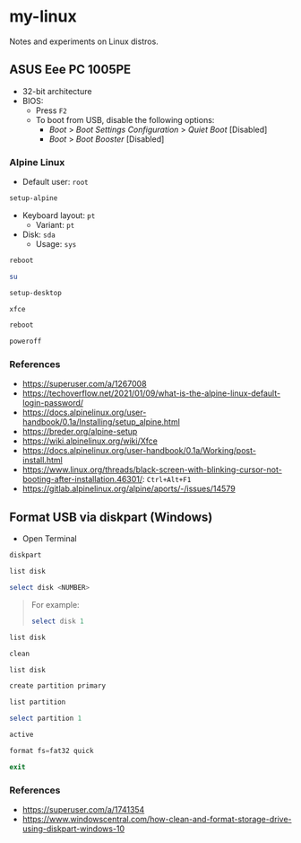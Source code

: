 # my-linux

Notes and experiments on Linux distros.

## ASUS Eee PC 1005PE

- 32-bit architecture
- BIOS:
  - Press `F2`
  - To boot from USB, disable the following options:
    - _Boot_ > _Boot Settings Configuration_ > _Quiet Boot_ [Disabled]
    - _Boot_ > _Boot Booster_ [Disabled]

### Alpine Linux

- Default user: `root`

```bash
setup-alpine
```

- Keyboard layout: `pt`
  - Variant: `pt`
- Disk: `sda`
  - Usage: `sys`

```bash
reboot
```

```bash
su
```

```bash
setup-desktop
```

```bash
xfce
```

```bash
reboot
```

```bash
poweroff
```

### References

- https://superuser.com/a/1267008
- https://techoverflow.net/2021/01/09/what-is-the-alpine-linux-default-login-password/
- https://docs.alpinelinux.org/user-handbook/0.1a/Installing/setup_alpine.html
- https://breder.org/alpine-setup
- https://wiki.alpinelinux.org/wiki/Xfce
- https://docs.alpinelinux.org/user-handbook/0.1a/Working/post-install.html
- https://www.linux.org/threads/black-screen-with-blinking-cursor-not-booting-after-installation.46301/: `Ctrl+Alt+F1`
- https://gitlab.alpinelinux.org/alpine/aports/-/issues/14579

## Format USB via diskpart (Windows)

- Open Terminal

```powershell
diskpart
```

```powershell
list disk
```

```powershell
select disk <NUMBER>
```

> For example:
>
> ```powershell
> select disk 1
> ```

```powershell
list disk
```

```powershell
clean
```

```powershell
list disk
```

```powershell
create partition primary
```

```powershell
list partition
```

```powershell
select partition 1
```

```powershell
active
```

```powershell
format fs=fat32 quick
```

```powershell
exit
```

### References

- https://superuser.com/a/1741354
- https://www.windowscentral.com/how-clean-and-format-storage-drive-using-diskpart-windows-10

